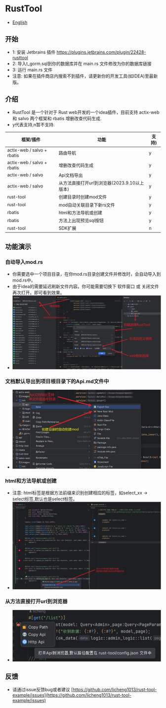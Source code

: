 # RustTool

- [English](README_en.md)

## 开始

- 1: 安装 Jetbrains 插件 https://plugins.jetbrains.com/plugin/22428-rusttool
- 2: 导入t_gorm.sql到你的数据库并在 main.rs 文件修改为你的数据库链接
- 3: 运行 main.rs 文件
- 注意: 如果在插件商店内搜索不到插件，请更新你的开发工具(如IDEA)至最新版。

## 介绍

- RustTool 是一个针对于 Rust web开发的一个idea插件，目前支持 actix-web 和 salvo 两个框架和 rbatis 增删改查代码生成.
- y代表支持,n暂不支持.

| 框架/插件                       | 功能                            | 支持) |
|-----------------------------|-------------------------------|-----|
| actix-web / salvo +  rbatis | 路由导航                          | y   |
| actix-web / salvo +  rbatis | 增删改查代码生成                      | y   |
| actix-web / salvo           | Api文档导出                       | y   |
| actix-web / salvo           | 从方法直接打开url到浏览器(2023.9.10以上版本) | y   |
| rust-tool                   | 创建目录时创建mod文件                  | y   |
| rust-tool                   | mod自动关联目录下新rs文件               | y   |
| rbatis                      | html和方法导航或创建                  | y   |
| rbatis                      | 方法上出现预览sql按钮                  | y   |
| rust-tool                   | SDK扩展                         | n   |

## 功能演示

### 自动导入mod.rs

- 你需要选中一个项目目录，在你mod.rs目录创建文件并修改时，会自动导入到mod.rs中。
- 由于idea的需要延迟刷新文件内容。你可能需要切换下 软件窗口 或 关闭文件再次打开。即可看到效果。
- ![](images/doc.png)

### 文档默认导出到项目根目录下的Api.md文件中

- ![](images/doc1.png)

### html和方法导航或创建

- 注意: html标签是根据方法前缀来识别创建相应的标签，如select_xx -> select标签,默认也是select标签。
- ![](images/doc2.png)

### 从方法直接打开url到浏览器

- ![](images/doc3.png)

## 反馈

- 请通过issue反馈bug或者建议 [https://github.com/licheng1013/rust-tool-example/issues](https://github.com/licheng1013/rust-tool-example/issues)

